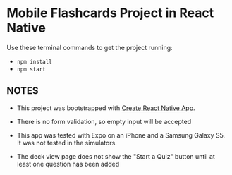 # Mobile Flashcards Project in React Native

Use these terminal commands to get the project running:
* `npm install`
* `npm start`

## NOTES

* This project was bootstrapped with [Create React Native App](https://github.com/react-community/create-react-native-app).

* There is no form validation, so empty input will be accepted

* This app was tested with Expo on an iPhone and a Samsung Galaxy S5. It was not tested in the simulators.

* The deck view page does not show the "Start a Quiz" button until at least one question has been added
